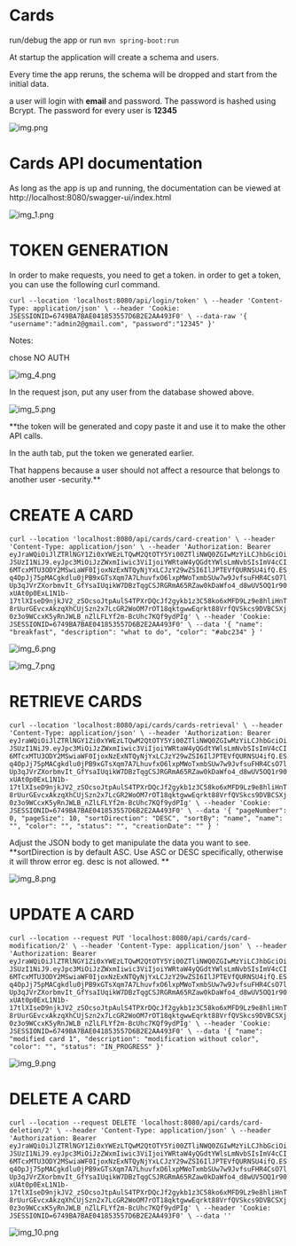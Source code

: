 # Cards
run/debug the app or run  `mvn spring-boot:run`

At startup the application will create a schema and users.

Every time the app reruns, the schema will be dropped and start from the initial data.

a user will login with **email** and password. The password is hashed using Bcrypt. The password for every user is **12345**

![img.png](img.png)

# Cards API documentation
As long as the app is up and running, the documentation can be viewed at  http://localhost:8080/swagger-ui/index.html

![img_1.png](img_1.png)

# TOKEN GENERATION

In order to make requests, you need to get a token.
in order to get a token, you can use the following curl command.

`curl --location 'localhost:8080/api/login/token' \
--header 'Content-Type: application/json' \
--header 'Cookie: JSESSIONID=6749BA7BAE041853557D6B2E2AA493F0' \
--data-raw '{
"username":"admin2@gmail.com",
"password":"12345"
}'`

Notes: 

chose NO AUTH

![img_4.png](img_4.png)


In the request json, put any user from the database showed above.

![img_5.png](img_5.png)

**the token will be generated and copy paste it and use it to make the other API calls.

In the auth tab, put the token we generated earlier.

That happens because a user should not affect a resource that belongs to another user -security.**

# CREATE A CARD
`curl --location 'localhost:8080/api/cards/card-creation' \
--header 'Content-Type: application/json' \
--header 'Authorization: Bearer eyJraWQiOiJlZTRlNGY1Zi0xYWEzLTQwM2QtOTY5Yi00ZTliNWQ0ZGIwMzYiLCJhbGciOiJSUzI1NiJ9.eyJpc3MiOiJzZWxmIiwic3ViIjoiYWRtaW4yQGdtYWlsLmNvbSIsImV4cCI6MTcxMTU3ODY2MSwiaWF0IjoxNzExNTQyNjYxLCJzY29wZSI6IlJPTEVfQURNSU4ifQ.ESq4OpJj75pMACgkdlu0jPB9xGTsXqm7A7LhuvfxO6lxpMWoTxmbSUw7w9JvfsuFHR4CsO7lUp3qJVrZXorbmvIt_GfYsaIUqikW7DBzTqgCSJRGRmA65RZaw0kDaWfo4_d8wUV5OQ1r90xUAt0p0ExL1N1b-17tlXIseD9njkJV2_zSOcsoJtpAulS4TPXrDQcJf2gykb1z3C58ko6xMFD9Lz9e8hliHnT8rUurGEvcxAkzqXhCUjSzn2x7LcGR2WoOM7rOT18qktgwwEqrkt88VrfQVSkcs9DVBCSXj0z3o9WCcxK5yRnJWLB_nZlLFLYf2m-BcUhc7KQf9ydPIg' \
--header 'Cookie: JSESSIONID=6749BA7BAE041853557D6B2E2AA493F0' \
--data '{
"name": "breakfast",
"description": "what to do",
"color": "#abc234"
}
'`

![img_6.png](img_6.png)


![img_7.png](img_7.png)

# RETRIEVE CARDS
`curl --location 'localhost:8080/api/cards/cards-retrieval' \
--header 'Content-Type: application/json' \
--header 'Authorization: Bearer eyJraWQiOiJlZTRlNGY1Zi0xYWEzLTQwM2QtOTY5Yi00ZTliNWQ0ZGIwMzYiLCJhbGciOiJSUzI1NiJ9.eyJpc3MiOiJzZWxmIiwic3ViIjoiYWRtaW4yQGdtYWlsLmNvbSIsImV4cCI6MTcxMTU3ODY2MSwiaWF0IjoxNzExNTQyNjYxLCJzY29wZSI6IlJPTEVfQURNSU4ifQ.ESq4OpJj75pMACgkdlu0jPB9xGTsXqm7A7LhuvfxO6lxpMWoTxmbSUw7w9JvfsuFHR4CsO7lUp3qJVrZXorbmvIt_GfYsaIUqikW7DBzTqgCSJRGRmA65RZaw0kDaWfo4_d8wUV5OQ1r90xUAt0p0ExL1N1b-17tlXIseD9njkJV2_zSOcsoJtpAulS4TPXrDQcJf2gykb1z3C58ko6xMFD9Lz9e8hliHnT8rUurGEvcxAkzqXhCUjSzn2x7LcGR2WoOM7rOT18qktgwwEqrkt88VrfQVSkcs9DVBCSXj0z3o9WCcxK5yRnJWLB_nZlLFLYf2m-BcUhc7KQf9ydPIg' \
--header 'Cookie: JSESSIONID=6749BA7BAE041853557D6B2E2AA493F0' \
--data '{
"pageNumber": 0,
"pageSize": 10,
"sortDirection": "DESC",
"sortBy": "name",
"name": "",
"color": "",
"status": "",
"creationDate": ""
}
'`

Adjust the JSON body to get manipulate the data you want to see. 
**sortDirection is by default ASC. Use ASC or DESC specifically, otherwise it will throw error eg. desc is not allowed. **

![img_8.png](img_8.png)


# UPDATE A CARD
`curl --location --request PUT 'localhost:8080/api/cards/card-modification/2' \
--header 'Content-Type: application/json' \
--header 'Authorization: Bearer eyJraWQiOiJlZTRlNGY1Zi0xYWEzLTQwM2QtOTY5Yi00ZTliNWQ0ZGIwMzYiLCJhbGciOiJSUzI1NiJ9.eyJpc3MiOiJzZWxmIiwic3ViIjoiYWRtaW4yQGdtYWlsLmNvbSIsImV4cCI6MTcxMTU3ODY2MSwiaWF0IjoxNzExNTQyNjYxLCJzY29wZSI6IlJPTEVfQURNSU4ifQ.ESq4OpJj75pMACgkdlu0jPB9xGTsXqm7A7LhuvfxO6lxpMWoTxmbSUw7w9JvfsuFHR4CsO7lUp3qJVrZXorbmvIt_GfYsaIUqikW7DBzTqgCSJRGRmA65RZaw0kDaWfo4_d8wUV5OQ1r90xUAt0p0ExL1N1b-17tlXIseD9njkJV2_zSOcsoJtpAulS4TPXrDQcJf2gykb1z3C58ko6xMFD9Lz9e8hliHnT8rUurGEvcxAkzqXhCUjSzn2x7LcGR2WoOM7rOT18qktgwwEqrkt88VrfQVSkcs9DVBCSXj0z3o9WCcxK5yRnJWLB_nZlLFLYf2m-BcUhc7KQf9ydPIg' \
--header 'Cookie: JSESSIONID=6749BA7BAE041853557D6B2E2AA493F0' \
--data '{
"name": "modified card 1",
"description": "modification without color",
"color": "",
"status": "IN_PROGRESS"
}'`

![img_9.png](img_9.png)


# DELETE A CARD

`curl --location --request DELETE 'localhost:8080/api/cards/card-deletion/2' \
--header 'Content-Type: application/json' \
--header 'Authorization: Bearer eyJraWQiOiJlZTRlNGY1Zi0xYWEzLTQwM2QtOTY5Yi00ZTliNWQ0ZGIwMzYiLCJhbGciOiJSUzI1NiJ9.eyJpc3MiOiJzZWxmIiwic3ViIjoiYWRtaW4yQGdtYWlsLmNvbSIsImV4cCI6MTcxMTU3ODY2MSwiaWF0IjoxNzExNTQyNjYxLCJzY29wZSI6IlJPTEVfQURNSU4ifQ.ESq4OpJj75pMACgkdlu0jPB9xGTsXqm7A7LhuvfxO6lxpMWoTxmbSUw7w9JvfsuFHR4CsO7lUp3qJVrZXorbmvIt_GfYsaIUqikW7DBzTqgCSJRGRmA65RZaw0kDaWfo4_d8wUV5OQ1r90xUAt0p0ExL1N1b-17tlXIseD9njkJV2_zSOcsoJtpAulS4TPXrDQcJf2gykb1z3C58ko6xMFD9Lz9e8hliHnT8rUurGEvcxAkzqXhCUjSzn2x7LcGR2WoOM7rOT18qktgwwEqrkt88VrfQVSkcs9DVBCSXj0z3o9WCcxK5yRnJWLB_nZlLFLYf2m-BcUhc7KQf9ydPIg' \
--header 'Cookie: JSESSIONID=6749BA7BAE041853557D6B2E2AA493F0' \
--data ''`


![img_10.png](img_10.png)
